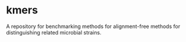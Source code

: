 # kmers
A repository for benchmarking methods for alignment-free methods for distinguishing related microbial strains.
